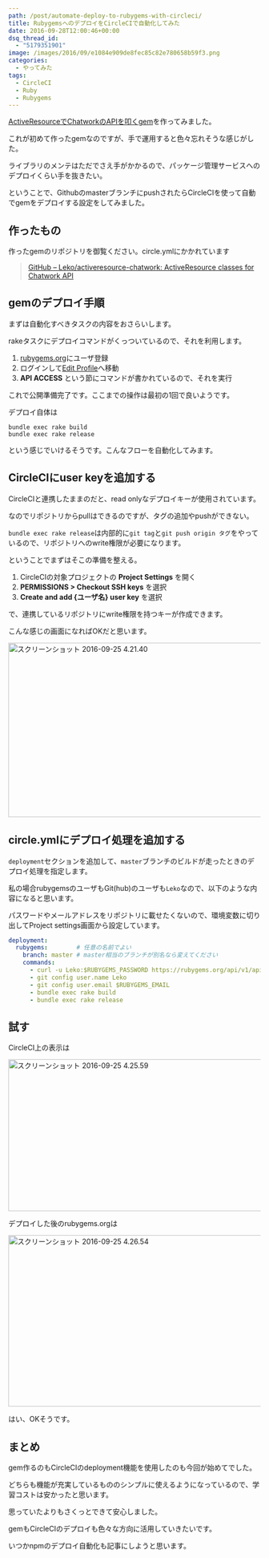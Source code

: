 ```yaml
---
path: /post/automate-deploy-to-rubygems-with-circleci/
title: RubygemsへのデプロイをCircleCIで自動化してみた
date: 2016-09-28T12:00:46+00:00
dsq_thread_id:
  - "5179351901"
image: /images/2016/09/e1084e909de8fec85c82e780658b59f3.png
categories:
  - やってみた
tags:
  - CircleCI
  - Ruby
  - Rubygems
---
```

[ActiveResourceでChatworkのAPIを叩くgem](http://leko.jp/archives/870)を作ってみました。
  
これが初めて作ったgemなのですが、手で運用すると色々忘れそうな感じがした。

ライブラリのメンテはただでさえ手がかかるので、パッケージ管理サービスへのデプロイくらい手を抜きたい。
  
ということで、GithubのmasterブランチにpushされたらCircleCIを使って自動でgemをデプロイする設定をしてみました。

<!--more-->

作ったもの
----------------------------------------

作ったgemのリポジトリを御覧ください。circle.ymlにかかれています

> [GitHub – Leko/activeresource-chatwork: ActiveResource classes for Chatwork API](https://github.com/Leko/activeresource-chatwork)

gemのデプロイ手順
----------------------------------------

まずは自動化すべきタスクの内容をおさらいします。
  
rakeタスクにデプロイコマンドがくっついているので、それを利用します。

  1. [rubygems.org](https://rubygems.org/)にユーザ登録
  2. ログインして[Edit Profile](https://rubygems.org/profile/edit)へ移動
  3. **API ACCESS** という節にコマンドが書かれているので、それを実行

これで公開準備完了です。ここまでの操作は最初の1回で良いようです。
  
デプロイ自体は

```
bundle exec rake build
bundle exec rake release
```

という感じでいけるそうです。こんなフローを自動化してみます。

## CircleCIにuser keyを追加する

CircleCIと連携したままのだと、read onlyなデプロイキーが使用されています。
  
なのでリポジトリからpullはできるのですが、タグの追加やpushができない。

`bundle exec rake release`は内部的に`git tag`と`git push origin タグ`をやっているので、リポジトリへのwrite権限が必要になります。
  
ということでまずはそこの準備を整える。

  1. CircleCIの対象プロジェクトの **Project Settings** を開く
  2. **PERMISSIONS > Checkout SSH keys** を選択
  3. **Create and add {ユーザ名} user key** を選択

で、連携しているリポジトリにwrite権限を持つキーが作成できます。
  
こんな感じの画面になればOKだと思います。

<img src="/images/2016/09/5aad2dde2722e323044dce1b2cd9bc04.png" alt="スクリーンショット 2016-09-25 4.21.40" width="1182" height="348" class="alignnone size-full wp-image-873" />

circle.ymlにデプロイ処理を追加する
----------------------------------------

`deployment`セクションを追加して、`master`ブランチのビルドが走ったときのデプロイ処理を指定します。
  
私の場合rubygemsのユーザもGit(hub)のユーザも`Leko`なので、以下のような内容になると思います。
  
パスワードやメールアドレスをリポジトリに載せたくないので、環境変数に切り出してProject settings画面から設定しています。

```yaml
deployment:
  rubygems:        # 任意の名前でよい
    branch: master # master相当のブランチが別名なら変えてください
    commands:
      - curl -u Leko:$RUBYGEMS_PASSWORD https://rubygems.org/api/v1/api_key.yaml > ~/.gem/credentials; chmod 0600 ~/.gem/credentials
      - git config user.name Leko
      - git config user.email $RUBYGEMS_EMAIL
      - bundle exec rake build
      - bundle exec rake release
```

試す
----------------------------------------

CircleCI上の表示は

<img src="/images/2016/09/e1084e909de8fec85c82e780658b59f3.png" alt="スクリーンショット 2016-09-25 4.25.59" width="1175" height="303" class="alignnone size-full wp-image-875" />

デプロイした後のrubygems.orgは

<img src="/images/2016/09/4c1c1aa1469d47ee9ae877356b7b87da.png" alt="スクリーンショット 2016-09-25 4.26.54" width="814" height="342" class="alignnone size-full wp-image-874" />

はい、OKそうです。

まとめ
----------------------------------------

gem作るのもCircleCIのdeployment機能を使用したのも今回が始めてでした。
  
どちらも機能が充実しているもののシンプルに使えるようになっているので、学習コストは安かったと思います。

思っていたよりもさくっとできて安心しました。
  
gemもCircleCIのデプロイも色々な方向に活用していきたいです。

いつかnpmのデプロイ自動化も記事にしようと思います。

<div style="font-size:0px;height:0px;line-height:0px;margin:0;padding:0;clear:both">
</div>